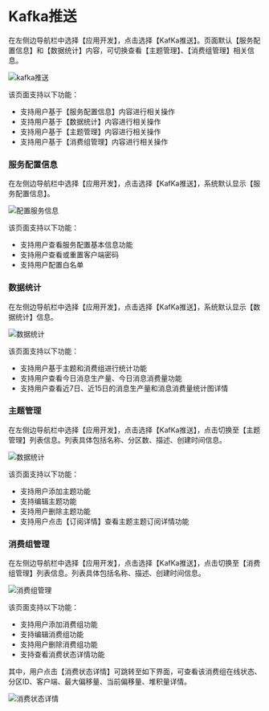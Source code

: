 # Kafka推送

在左侧边导航栏中选择【应用开发】，点击选择【KafKa推送】。页面默认【服务配置信息】和【数据统计】内容，可切换查看【主题管理】、【消费组管理】相关信息。

![kafka推送](/images\qinghua\device-management\Kafka-push.png)

该页面支持以下功能：

- 支持用户基于【服务配置信息】内容进行相关操作
- 支持用户基于【数据统计】内容进行相关操作
- 支持用户基于【主题管理】内容进行相关操作
- 支持用户基于【消费组管理】内容进行相关操作

### 服务配置信息

在左侧边导航栏中选择【应用开发】，点击选择【KafKa推送】，系统默认显示【服务配置信息】。

![配置服务信息](/images\qinghua\device-management\configure-service-information.png)

该页面支持以下功能：

- 支持用户查看服务配置基本信息功能
- 支持用户查看或重置客户端密码
- 支持用户配置白名单

### 数据统计

在左侧边导航栏中选择【应用开发】，点击选择【KafKa推送】，系统默认显示【数据统计】信息。

![数据统计](/images\qinghua\device-management\data-statistics.png)

该页面支持以下功能：

- 支持用户基于主题和消费组进行统计功能
- 支持用户查看今日消息生产量、今日消息消费量功能
- 支持用户查看近7日、近15日的消息生产量和消息消费量统计图详情

### 主题管理

在左侧边导航栏中选择【应用开发】，点击选择【KafKa推送】，点击切换至【主题管理】列表信息。列表具体包括名称、分区数、描述、创建时间信息。

![数据统计](/images\qinghua\device-management\topic-management.png)

该页面支持以下功能：

- 支持用户添加主题功能
- 支持编辑主题功能
- 支持用户删除主题功能
- 支持用户点击【订阅详情】查看主题主题订阅详情功能

### 消费组管理

在左侧边导航栏中选择【应用开发】，点击选择【KafKa推送】，点击切换至【消费组管理】列表信息。列表具体包括名称、描述、创建时间信息。

![消费组管理](/images\qinghua\device-management\consumer-group-management.png)

该页面支持以下功能：

- 支持用户添加消费组功能
- 支持编辑消费组功能
- 支持用户删除消费组功能
- 支持查看消费状态详情功能

其中，用户点击【消费状态详情】可跳转至如下界面，可查看该消费组在线状态、分区ID、客户端、最大偏移量、当前偏移量、堆积量详情。

![消费状态详情](/images\qinghua\device-management\spending-status-details.png)
